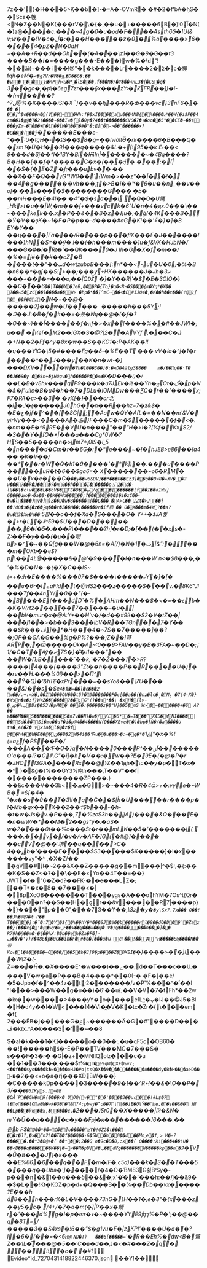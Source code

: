 7z��' }�H��      �       5>Ϗ��b�] -�=A�-OVmR� �#�2�f'bA�ɧS�
�Sca�㡈<N�Zީ��N�K{���rV�\�{�,��u�+�����6B�)l0Ϊ�N(�)a@*����c.���~4g�0� u�od�F���Asth6Ԍ�]U(& v;w���!V�c�ڷ�:���H�����z�0�%o����>6����4�pZ�N�0dH =��A�+R��d��Oh��(�A���\z1��G�9�G��t3
����B��I*�=����g���-E���}w�%�\ԁ"!��ֹåi(+���
i��!@"��k����Lr����2�̂z�c�㩙fq*h�eM�`<�ց?Vr�V��g؍�D��6�:��
�v���ݹH�%*h<u�P�lS���,f���M�/�Y���<RL3�{�C8�q�` 3׎��go�,�p\�6eg7zr���§x���zY:�݉kFR��])�i-�{m����?^ڵ7@%�K����iSl�X΅]��v��ђ���R�ȸ���vc}3nF6��`��
�|��]^�o����n�@(V��~�Hh:f��xI����au���4MB{�%����ӻ*��W{�i$P��4cm��1�g@�ִT�2(����~���Iw�{l�0y�74��t�������CVO�7�+�oc��5"��CE�~��(���yZm-��B�+�L��[M����#�"�:E[�->��������x?�G���(��j`������E���e-"��:U�tgH�-�ȶS��$8�g=��lwõltӚ�rk����6�B���Q��smߠ�Ȕ�H��9)���q�����&L�+[!95��k'E˕��< 9���d�Sj��^l�1BY�Bi�ѬIn|�������~�4Bq����?B�H��[��f�*�����G�x�(���:j� ���:�(|��S�{�E�Z'�f;���ubv�� �� ��X��F�Q��yG"!W0��`{Wm�>��z"��|��!� ��4�g������vh���,ƫ�>B�i��ʷ�6�u��n_��v��of� ��s����$��������G���
�E�
��mH���E�4l��	�4"�$�sa��i	�Q�O�U踊_Hk>t�u��|W,�m���[+���vck�6"U�n�4�ԭx.0���\��~���kek��.x�P��&��B�z�˩]u�;�ǵ(�4K���B��Ӱ�V��ҙK�~1�F�P�p��-d����#aG�K!��'>ͮ�}�]�B EY�Y��
��ʯ����|Fa���/R����p���flX���F�J������!���}hN�S=��ÿ�
i��(�h���m����]u�f&VK�HJbN�/���G�#�l�Rt�'��QK���0�J
Ih�G�X�f�m��/�%�=į#��#��cZ�B ����(��"��ܚd�w(zubpB���[:n*��<-u�U�0;�%�B�n6��^�q[��S!>��;���y+HK������J�Jh�3ޘ	���+���=���o,��|QǄ �]�Y��R|'�$�E�3OIO�}��C���6`��|T���Y�JeB, ���P�{To}�q�<R~�Ș���{m�Yg*�X��
)�݉�ԋ5�zC��]����a��W>
�hp�*��]^mC~��<�E#IJQ4�,�K��h��t���(!@)ׅ[ �_��F�Gi`�N�=��@�
�����2]��w�U����� �����h���5Y;!�Զ��J:�B�f�#��=�븄�Nɥ��@�(�f� ?�O��~)��Ϊ������f�::f�>�x�[����%�ؚ�#��JW)�;u�� �l{e[�M2��!GX�S�@?|2�׶�AVYf ,_���C�ہ}�+N��2�Ff�^y�8x�w��S��KC1�:P�AK��!!�ʮ���YlC�\5�#����Fg��δ-�%E��T ��� vV�ia�^j�1�r
����^��J���y��K�n�wt-�]
���DXV���w`�Ɂh�1���3��)�:�чD�Aãlg3�8��	m�/��q��ˑT� ��J��8�ү	��$n+�jHQqv�h�����P��Ҽ�K`�D���i)�/��L�B�v8hx���qP9���k�u7JEk�lё��Ȳh�ݘOt�ڲ�p�N�&�j"uiic�B�u4�h��7�DLu�iOMDw���ƷC�r��'����x;F7�PA�c>��3�
�vX[�}���or北�i�J�(�����J6hG��n��Ɍ��hz=7�ƶ&$�
�E�ƹ�jf�^��[�8G|;�Aow�QY�A[L�=��N��m'&V�yirNy���<����A�ڪ}F��_�C�m�$������f�<�.�nm��E�^9RE��V U�n� ��"��"H�>i�?[%f�KxS2/�3��Y�[O�*|���a���Cg*0W�?HS��5�����n�>jm7*լ0lS�l_5
�n����d�Cm�r��6G̨�:�*e���~�!�hJEB>e86��[a4 ��
�K�V��/��*��r�W׽�Q�h1�9����'�*k])��.���u����P����uR�t�6��$ga6=�	X�������~o6�RM�
��U�x�e���C�`��y��w6&DV)��*���R��Ez3]��q��O<8�=XV�_�?
w���?��k�J���7�n0��h���I������oڽZ�d�-l\��\�c+v���L��oV��FE�9��ܤ/q� �[������{f��I��o1Wx}ڟ����6o�>�a��-��K��Wd���񯤬��;?��������$�i�zC��-�w�l�b��)v�]}Z��D�w�8�����{��L����A>C��IZt�>J��}��!d8�s�{�z��Ȝq���r�Z��M��;�����Dr�If藅
�� O�X���m�4W?��a?�u�3�Хe�%��`ˑ5펹��o��f�Xd�S����O�
Y++�ƾJA풙�>r�L �ꃣ^59�$U���D����ْ��
��,6�I�5�.���P\�����?h]�r�D;�[��{��xs�-Z:��F�y���(�u��呗u>�^�~��Q[g���W�@�6n=�A[/)�N�1�ٺ|&":����m�OKb� �e$?p\��4Ł@�����&�@'�׿���9�I�n���W`n<�$8���,�'�%�D�N�-�(�X�C��IS~(=+�:h�E����%���ޢ�����\����$�07Y�]�[�
��ɞ�6˃�tݚ,aFId�t�@HS2�ް��z�����$���v.�8K6^Jl���Tf��4nY/�0��"(�-�B���E{���ƈD`�%�AHm��N���$�<�=��ԑb� �K�V(rt2�����7�����-�u�|��׷bV�mur�x�@A:Y*��H'v�/�d��#9ӥ��S2�V�tZ��|���j1��>�b��3���lbV�R��TGn �ٕ��7�Y�� ��$k���ڤ]�*�H���4�~7S��7�����]��?�;OP��GA�G��%g�P%?���;Z��I䒭ARP�;�Ѽ�����Ok�Λ~:0��9>FAV��y�B�3FA�~��D�;ݹ�/1C�T�Aŷ�ޗ7S�}�͠�:1���"��
��W �ҦB����`��k,`�7�Ž���]�>R?����\4���(����3"Zt��h����P��޸R����U�)��rv��Ή.���%0l}��>�Π^!��Ŷ�Q)�'&hTe͞�xPr׊���=��sYo&��\7U��� ��&)��s�$e`4�퉓�=��l�e���2 w��/.+:=X�,��I��� �OU���t5)�9���$���F�c[��a��(�nʑ�lc�̙�M¿
�7(4-X�}�Wsn�e�;f}W<Z������?��:G"()��a*��\
�xH�[l>-�ۺp�%ݕ�Ds��S3V�pM�� ��Ȇ�:������z��"U]��5�mS
W>�=������+�S A?��-ъ���M��ҟS��M������S�n7v��N)�w�/KE�6*�=T���^XӔB�WNI����|��Sd�܂��Si�mo��d?�i�p@4��4����N(D���XBve��)�bp�}Ǹ�/�a����U ts�_A(�Z�
vx1a�l�@�z�f  @��h4��W�E��@�ڽ��B�2W�4ì��ߣRu�@�u���>�:+�q�*�`ڿ1["�x�%!(=aعf�PS��F�/���A���:F�O�}q�N����0���P^��ؾΪ�������O'a���I?�Cꈶ\Gؑ"�i]�h�V��:�w��?ޭE�9E�{�@�P�r
�JHO!3GA����Rx��@*}Z��1ԭh�\c��y�p�T�x��^ }�&ġ�}%��GY3%咆n���,T��V"��f|�������������ZP���.}��&c���V��3b<�ܩ�G>*�+���4�R�4ѽ>+�:vye�~WB� =$[�4�
'�x��s�0��T�3\l�݌q�C��$[ĥ�U�����r����p�!�Mb�qx��X��2��܊$b��-�h-�t�w�Js�v.�P���,7�%zcS3h��jjA)����&O���E��n�wW/�*��M�2��gs"ӳ�.�aS� w�2����0t��%c���St�r��mLK��5�'�������j(,���.��v�/�v�/v�AF�]G(�#@]���� ��cV�@��`㙉��q����>C�
ۄ��4b�'����E����$S3���*��$K�����]�i�x����� �vy"�^ ,�X�Z/��
�gV|�#]I�~2��&X��Z�����g��m���|^�$:,�{:���K�S��Z<�?��\��E�xYo��4T��=��} JWT�f�'"6�Z�d?��FK-��e���LZ�;[��T*�x�8�;�7���<�|�8pXcOB�������T���ygs�A���ohYM�7Os^t{Qr����O�n?��S��[H�ϱr��&v��� ��R7|� ���p}�}���"p��O"ֵ���73��ϒ��*,\3z�y�`�y\Sx7.7x���
Q��!��J%�网9�t
P��
T�����]:�̆�:7�Y�${�%��hY�*���SJ�ӟ��b�����rl�8��dO�D��΄�Zaz��}(���x{�'�@͉�w/�>F��V��@���&��@�-V�;@���֬��� �n���]��
R79h�@��m�-�{��%X:Ƀ�b��eh�Za�F�]-ڥ��V�'V)r�48E�p�0C��ib�F�#� o�]���u�ʉ
c\��!��Aj'H�����S@�� ��N��䆟Kcԍ�l�à���B�=C���/��5�b�J]9�p����Z�DXBI�`�)����>��}l���W\Z�(-Z=���Ȟ�:�X��*��E^�w���)��ے��;d��T���c��U.����V�w�a�P���B�4����*��0(-� �F�]��e/�5�Jpb�f�^��4z�t;2�������/v�P'%���^�˹��l "I���>���W��g�υ��\)�6'��u{;��V�V�7�tFh\*��2w�ix��w����>4���yY�o����e1Lۣ^�ݍ�Ĳ��@J5�Bl�H�d4y��l�W<���]4�Vl�̭�V�K�tc�Zr�{\���em�f{
2���ȆB�j�����G�ݲ~������Ä�G�#"����D���ڦ�k(x\_^A�k�� �S�'�~��8

$�aI�k���1�K]�����o��0��:;�u�qF5c�OB60�
��!�����hś�-E�P��TV���MC�7���S�-s���F�3�r�
�G|�z+�MNlIQoʫ���c�u
��1��3���,���$t%`�r�e9qW�XF�%v7;<��f���syo����k�=����oHJ�#o|tsQ�X��9���������A����dy�B�H���a>D��-�`�2��<+o�a�rj���XDūW���}�C�����kDp�����3���*��9�]��^R٭{��&�\O��Р�3/��`��6ІKys.[=�B �OǺP��GH�mR(����x�_UOQ(v�"��'����3��uԥ��!#L$�7
l�o���lOa�W�wk�G��&?4;pbwj�^o��7\|��]E�O\Ý��be,��s��&�� 絕��Lp�֠��k6��x,�����c.�`2��� )Sr0��X�����|Iӥ�&N� nrY�Ű��a���c�y��Fpj�ӄ��������]6���.��봗b F$`�O��*��=C�E]o�����zY�!OZ2�t���
��z�J?,�x�Cn2L��T��f���Q��-6�5W�h�0��4��Mn˱­e�f,>
M�-?�����.��*3�B@>�(
��*��;2��Q o�9c�D�8,:x��(
0����:X!���4��!U�
��<B���q������K��{�=<��R�pU]#�ݒ��dVg�������W�����kp��n�J`�v�Ǜ�B���J]�k���
��E%66�6��q��F�m�IF�.c5d)���k�S��T���5����q��Ubә�']��*��/�4�O�ƁM83G췾Bʴ$y�-
p���n�&1��o���ծ��&�;x'�͒��`���h:��/j��&9��$�L��!Kt�KOZ�p�d+�Q���B��%��*Db��vx�����?E�҃��h å8��h���rX�L�V����*73nG�}H��1�;e�8"�{x���z��y5�c�
/4+/�7�a�m(�]|P��x�鲠r �'���d%g�I �p�e:r�ء�~����YYE9ʩך%�P�';��@��q�8T=/�����3��S4xѕ�!6��"$�g1vu�F�|zKPI'����U�a��?I�6�(��=�<6`H@\ND�T)	���6[�����=`*'�R��Eh%�dw<B�鷺Z��1L�̅���@�5��'C�в�d��,)�<�#���Z�q�     ��  !!�c� 
*�#?            E v i d e o * i d _ 7 2 7 0 4 3 1 4 1 8 8 2 2 4 4 6 3 7 0 . j s o n   
 ��Y !��       
